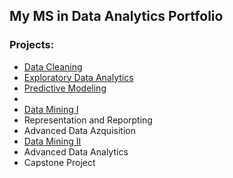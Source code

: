 ## My MS in Data Analytics Portfolio

### Projects:

- [Data Cleaning](https://github.com/jasonewillis/D206DataCleaning)
- [Exploratory Data Analytics](https://github.com/jasonewillis/D207ExploratoryDataAnalytics)
- [Predictive Modeling](https://github.com/jasonewillis/D208_PredictiveModeling)
- 
- [Data Mining I](https://github.com/jasonewillis/MSDA_Portfolio/blob/main/D209%20-%20Data%20Mining%20I/D209_PA_1/DataMiningI_README.md)
- Representation and Reporpting
- Advanced Data Azquisition
- [Data Mining II](https://github.com/jasonewillis/D212---Data-Mining-II)
- Advanced Data Analytics
- Capstone Project
